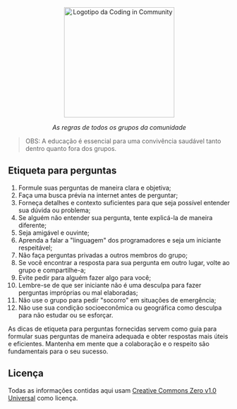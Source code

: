 <div align="center">
    <a href="https://github.com/Coding-in-community">
        <img src="https://user-images.githubusercontent.com/50463866/133183082-28d88ed5-1c65-4922-adbc-e56d0d718f9d.png" alt="Logotipo da Coding in Community" width="250px" />
    </a>
    <br />
    <p><i>As regras de todos os grupos da comunidade</i></p>
</div>

> OBS: A educação é essencial para uma convivência saudável tanto dentro quanto fora dos grupos.

## Etiqueta para perguntas

1. Formule suas perguntas de maneira clara e objetiva;
2. Faça uma busca prévia na internet antes de perguntar;
3. Forneça detalhes e contexto suficientes para que seja possível entender sua dúvida ou problema;
4. Se alguém não entender sua pergunta, tente explicá-la de maneira diferente;
5. Seja amigável e ouvinte;
6. Aprenda a falar a "linguagem" dos programadores e seja um iniciante respeitável;
7. Não faça perguntas privadas a outros membros do grupo;
8. Se você encontrar a resposta para sua pergunta em outro lugar, volte ao grupo e compartilhe-a;
9. Evite pedir para alguém fazer algo para você;
10. Lembre-se de que ser iniciante não é uma desculpa para fazer perguntas impróprias ou mal elaboradas;
11. Não use o grupo para pedir "socorro" em situações de emergência;
12. Não use sua condição socioeconômica ou geográfica como desculpa para não estudar ou se esforçar.

As dicas de etiqueta para perguntas fornecidas servem como guia para formular suas perguntas de maneira adequada e obter respostas mais úteis e eficientes. Mantenha em mente que a colaboração e o respeito são fundamentais para o seu sucesso.

## Licença

Todas as informações contidas aqui usam [Creative Commons Zero v1.0 Universal](https://github.com/Coding-in-community/rules/blob/master/LICENSE) como licença.
